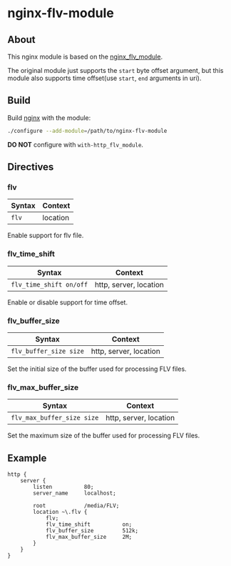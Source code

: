 # nginx-flv-module

## About

This nginx module is based on the [nginx_flv_module](https://github.com/nginx/nginx/blob/master/src/http/modules/ngx_http_flv_module.c).

The original module just supports the `start` byte offset argument, but this module also supports time offset(use `start`, `end` arguments in uri).

## Build

Build [nginx](http://nginx.org) with the module:

``` sh
./configure --add-module=/path/to/nginx-flv-module
```

**DO NOT** configure with `with-http_flv_module`.

## Directives

### flv

| Syntax | Context |
|--------|---------|
|`flv`   |location|

Enable support for flv file.

### flv_time_shift

| Syntax | Context |
|--------|---------|
|`flv_time_shift on/off`|http, server, location|

Enable or disable support for time offset.

### flv_buffer_size

| Syntax | Context |
|--------|---------|
|`flv_buffer_size size` |http, server, location|

Set the initial size of the buffer used for processing FLV files.

### flv_max_buffer_size

| Syntax | Context |
|--------|---------|
|`flv_max_buffer_size size`|http, server, location|

Set the maximum size of the buffer used for processing FLV files.

## Example

``` nginx
http {
    server {
        listen          80;
        server_name     localhost;

        root            /media/FLV;
        location ~\.flv {
            flv;
            flv_time_shift          on;
            flv_buffer_size         512k;
            flv_max_buffer_size     2M;
        }
    }
}
```
